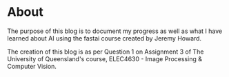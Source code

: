 # About

The purpose of this blog is to document my progress as well as what I have learned about AI using the fastai course created by Jeremy Howard.

The creation of this blog is as per Question 1 on Assignment 3 of The University of Queensland's course, ELEC4630 - Image Processing & Computer Vision.

